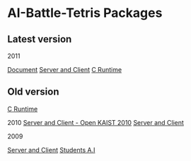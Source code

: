 AI-Battle-Tetris Packages
================

Latest version
-----------------

2011

[Document](https://dl.dropbox.com/u/10953749/GithubDownloads/Document-2011.pdf)
[Server and Client](https://dl.dropbox.com/u/10953749/GithubDownloads/GAMEServerClientFinal-PS2011.zip)
[C Runtime](https://dl.dropbox.com/u/10953749/GithubDownloads/CRunTime_100_PS2011.zip)


Old version
-----------------
[C Runtime](https://dl.dropbox.com/u/10953749/GithubDownloads/CRunTime_90_PS2009-2010.zip)

2010
[Server and Client - Open KAIST 2010](https://dl.dropbox.com/u/10953749/GithubDownloads/GameServerClientFinal-Open%20KAIST%202010.zip)
[Server and Client](https://dl.dropbox.com/u/10953749/GithubDownloads/GameServerClientFinal-2010.zip)

2009

[Server and Client](https://dl.dropbox.com/u/10953749/GithubDownloads/GameServerClientFinal-PS2009.zip)
[Students A.I](https://dl.dropbox.com/u/10953749/GithubDownloads/CS202-PS2009%28Student%20AIs%29.zip)
